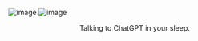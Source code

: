 ![image](https://user-images.githubusercontent.com/84760072/221109604-133987f5-f9b7-4bb6-a018-b1781853fd49.png)
![image](https://user-images.githubusercontent.com/84760072/221080263-2cbaaa9e-f068-49a3-806f-b0b9a512b5b3.png)

<p align="center">
  Talking to ChatGPT in your sleep.
</p>
